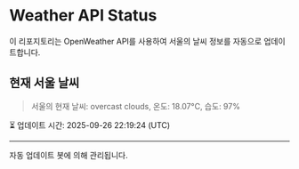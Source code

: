 
# Weather API Status

이 리포지토리는 OpenWeather API를 사용하여 서울의 날씨 정보를 자동으로 업데이트합니다.

## 현재 서울 날씨
> 서울의 현재 날씨: overcast clouds, 온도: 18.07°C, 습도: 97%

⏳ 업데이트 시간: 2025-09-26 22:19:24 (UTC)

---
자동 업데이트 봇에 의해 관리됩니다.
